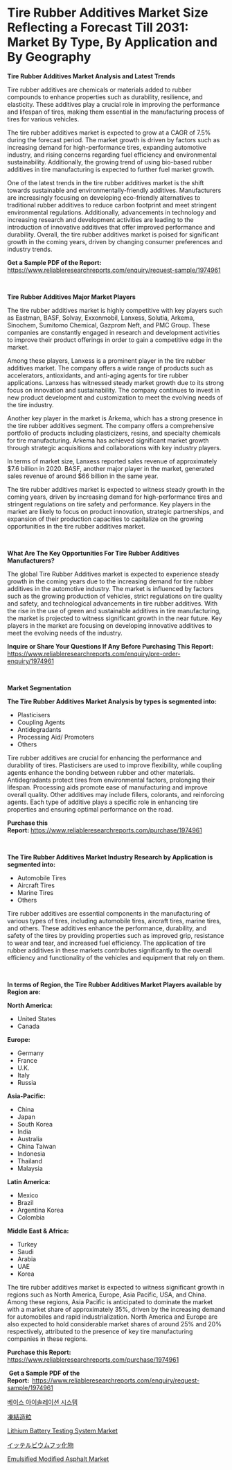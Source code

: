 <p><h1>Tire Rubber Additives Market Size Reflecting a Forecast Till 2031: Market By Type, By Application and By Geography</h1></p><p><strong>Tire Rubber Additives Market Analysis and Latest Trends</strong></p>
<p><p>Tire rubber additives are chemicals or materials added to rubber compounds to enhance properties such as durability, resilience, and elasticity. These additives play a crucial role in improving the performance and lifespan of tires, making them essential in the manufacturing process of tires for various vehicles.</p><p>The tire rubber additives market is expected to grow at a CAGR of 7.5% during the forecast period. The market growth is driven by factors such as increasing demand for high-performance tires, expanding automotive industry, and rising concerns regarding fuel efficiency and environmental sustainability. Additionally, the growing trend of using bio-based rubber additives in tire manufacturing is expected to further fuel market growth.</p><p>One of the latest trends in the tire rubber additives market is the shift towards sustainable and environmentally-friendly additives. Manufacturers are increasingly focusing on developing eco-friendly alternatives to traditional rubber additives to reduce carbon footprint and meet stringent environmental regulations. Additionally, advancements in technology and increasing research and development activities are leading to the introduction of innovative additives that offer improved performance and durability. Overall, the tire rubber additives market is poised for significant growth in the coming years, driven by changing consumer preferences and industry trends.</p></p>
<p><strong>Get a Sample PDF of the Report:&nbsp;</strong> <a href="https://www.reliableresearchreports.com/enquiry/request-sample/1974961">https://www.reliableresearchreports.com/enquiry/request-sample/1974961</a></p>
<p>&nbsp;</p>
<p><strong>Tire Rubber Additives Major Market Players</strong></p>
<p><p>The tire rubber additives market is highly competitive with key players such as Eastman, BASF, Solvay, Exxonmobil, Lanxess, Solutia, Arkema, Sinochem, Sumitomo Chemical, Gazprom Neft, and PMC Group. These companies are constantly engaged in research and development activities to improve their product offerings in order to gain a competitive edge in the market.</p><p>Among these players, Lanxess is a prominent player in the tire rubber additives market. The company offers a wide range of products such as accelerators, antioxidants, and anti-aging agents for tire rubber applications. Lanxess has witnessed steady market growth due to its strong focus on innovation and sustainability. The company continues to invest in new product development and customization to meet the evolving needs of the tire industry.</p><p>Another key player in the market is Arkema, which has a strong presence in the tire rubber additives segment. The company offers a comprehensive portfolio of products including plasticizers, resins, and specialty chemicals for tire manufacturing. Arkema has achieved significant market growth through strategic acquisitions and collaborations with key industry players.</p><p>In terms of market size, Lanxess reported sales revenue of approximately $7.6 billion in 2020. BASF, another major player in the market, generated sales revenue of around $66 billion in the same year.</p><p>The tire rubber additives market is expected to witness steady growth in the coming years, driven by increasing demand for high-performance tires and stringent regulations on tire safety and performance. Key players in the market are likely to focus on product innovation, strategic partnerships, and expansion of their production capacities to capitalize on the growing opportunities in the tire rubber additives market.</p></p>
<p>&nbsp;</p>
<p><strong>What Are The Key Opportunities For Tire Rubber Additives Manufacturers?</strong></p>
<p><p>The global Tire Rubber Additives market is expected to experience steady growth in the coming years due to the increasing demand for tire rubber additives in the automotive industry. The market is influenced by factors such as the growing production of vehicles, strict regulations on tire quality and safety, and technological advancements in tire rubber additives. With the rise in the use of green and sustainable additives in tire manufacturing, the market is projected to witness significant growth in the near future. Key players in the market are focusing on developing innovative additives to meet the evolving needs of the industry.</p></p>
<p><strong>Inquire or Share Your Questions If Any Before Purchasing This Report:</strong> <a href="https://www.reliableresearchreports.com/enquiry/pre-order-enquiry/1974961">https://www.reliableresearchreports.com/enquiry/pre-order-enquiry/1974961</a></p>
<p>&nbsp;</p>
<p><strong>Market Segmentation</strong></p>
<p><strong>The Tire Rubber Additives Market Analysis by types is segmented into:</strong></p>
<p><ul><li>Plasticisers</li><li>Coupling Agents</li><li>Antidegradants</li><li>Processing Aid/ Promoters</li><li>Others</li></ul></p>
<p><p>Tire rubber additives are crucial for enhancing the performance and durability of tires. Plasticisers are used to improve flexibility, while coupling agents enhance the bonding between rubber and other materials. Antidegradants protect tires from environmental factors, prolonging their lifespan. Processing aids promote ease of manufacturing and improve overall quality. Other additives may include fillers, colorants, and reinforcing agents. Each type of additive plays a specific role in enhancing tire properties and ensuring optimal performance on the road.</p></p>
<p><strong>Purchase this Report:&nbsp;</strong><a href="https://www.reliableresearchreports.com/purchase/1974961">https://www.reliableresearchreports.com/purchase/1974961</a></p>
<p>&nbsp;</p>
<p><strong>The Tire Rubber Additives Market Industry Research by Application is segmented into:</strong></p>
<p><ul><li>Automobile Tires</li><li>Aircraft Tires</li><li>Marine Tires</li><li>Others</li></ul></p>
<p><p>Tire rubber additives are essential components in the manufacturing of various types of tires, including automobile tires, aircraft tires, marine tires, and others. These additives enhance the performance, durability, and safety of the tires by providing properties such as improved grip, resistance to wear and tear, and increased fuel efficiency. The application of tire rubber additives in these markets contributes significantly to the overall efficiency and functionality of the vehicles and equipment that rely on them.</p></p>
<p>&nbsp;</p>
<p><strong>In terms of Region, the Tire Rubber Additives Market Players available by Region are:</strong></p>
<p>
    <p> <strong> North America: </strong>
        <ul>
            <li>United States</li>
            <li>Canada</li>
        </ul>
        </p> 
    <p> <strong> Europe: </strong>
        <ul>
            <li>Germany</li>
            <li>France</li>
            <li>U.K.</li>
            <li>Italy</li>
            <li>Russia</li>
        </ul>
        </p> 
    <p> <strong> Asia-Pacific: </strong>
        <ul>
            <li>China</li>
            <li>Japan</li>
            <li>South Korea</li>
            <li>India</li>
            <li>Australia</li>
            <li>China Taiwan</li>
            <li>Indonesia</li>
            <li>Thailand</li>
            <li>Malaysia</li>
        </ul>
        </p> 
    <p> <strong> Latin America: </strong>
        <ul>
            <li>Mexico</li>
            <li>Brazil</li>
            <li>Argentina Korea</li>
            <li>Colombia</li>
        </ul>
        </p> 
    <p> <strong> Middle East & Africa: </strong>
        <ul>
            <li>Turkey</li>
            <li>Saudi</li>
            <li>Arabia</li>
            <li>UAE</li>
            <li>Korea</li>
        </ul>
    </p>
    </p>
<p><p>The tire rubber additives market is expected to witness significant growth in regions such as North America, Europe, Asia Pacific, USA, and China. Among these regions, Asia Pacific is anticipated to dominate the market with a market share of approximately 35%, driven by the increasing demand for automobiles and rapid industrialization. North America and Europe are also expected to hold considerable market shares of around 25% and 20% respectively, attributed to the presence of key tire manufacturing companies in these regions.</p></p>
<p><strong>Purchase this Report: </strong><a href="https://www.reliableresearchreports.com/purchase/1974961">https://www.reliableresearchreports.com/purchase/1974961</a></p>
<p>&nbsp;<strong>Get a Sample PDF of the Report:&nbsp;&nbsp;</strong><a href="https://www.reliableresearchreports.com/enquiry/request-sample/1974961">https://www.reliableresearchreports.com/enquiry/request-sample/1974961</a></p>
<p><strong></strong></p>
<p><p><a href="https://github.com/bunxhcci35271755/Market-Research-Report-List-1/blob/main/72966931870.md">베이스 아이솔레이션 시스템</a></p><p><a href="https://github.com/efcvopdgkdx128/Market-Research-Report-List-1/blob/main/71085452208.md">凍結造粒</a></p><p><a href="https://issuu.com/reportprime-2/docs/lithium-battery-testing-system-market-size-2030.pp">Lithium Battery Testing System Market</a></p><p><a href="https://github.com/hwbcz413288296/Market-Research-Report-List-1/blob/main/49413682209.md">イッテルビウムフッ化物</a></p><p><a href="https://github.com/derrinmiltonellis35gcl/Market-Research-Report-List-1/blob/main/emulsified-modified-asphalt-market.md">Emulsified Modified Asphalt Market</a></p></p>